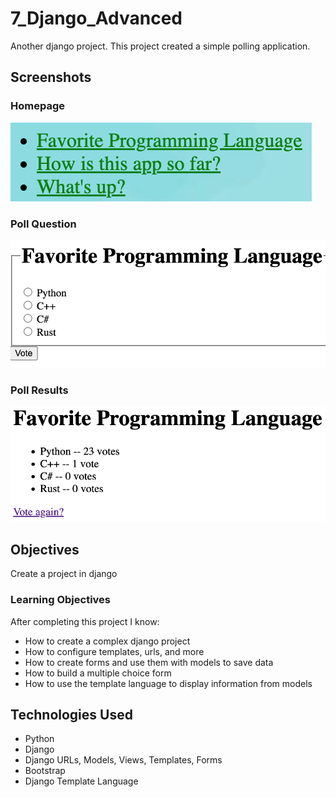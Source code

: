 # 7_Django_Advanced
Another django project. This project created a simple polling application.

## Screenshots

### Homepage

![Homepage](screenshots/homepage.png)

### Poll Question

![Poll Question](screenshots/poll.png)

### Poll Results

![Poll Results](screenshots/results.png)

## Objectives
Create a project in django 

### Learning Objectives

After completing this project I know:
 * How to create a complex django project
 * How to configure templates, urls, and more
 * How to create forms and use them with models to save data
 * How to build a multiple choice form
 * How to use the template language to display information from models

## Technologies Used

 * Python
 * Django
 * Django URLs, Models, Views, Templates, Forms
 * Bootstrap
 * Django Template Language
